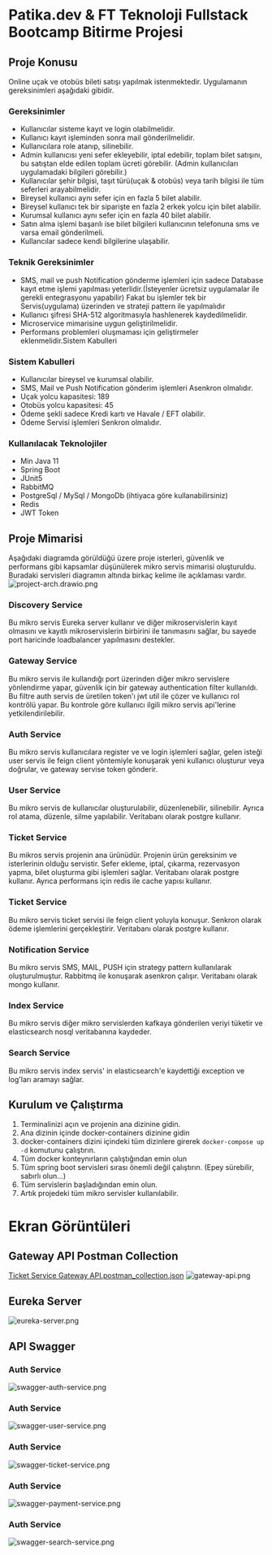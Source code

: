 # Patika.dev & FT Teknoloji Fullstack Bootcamp Bitirme Projesi

## Proje Konusu
Online uçak ve otobüs bileti satışı yapılmak istenmektedir. Uygulamanın gereksinimleri
aşağıdaki gibidir.

### Gereksinimler
- Kullanıcılar sisteme kayıt ve login olabilmelidir.
- Kullanıcı kayıt işleminden sonra mail gönderilmelidir.
- Kullanıcılara role atanıp, silinebilir.
- Admin kullanıcısı yeni sefer ekleyebilir, iptal edebilir, toplam bilet satışını, bu satıştan elde edilen toplam ücreti görebilir. (Admin kullanıcıları uygulamadaki bilgileri
görebilir.)
- Kullanıcılar şehir bilgisi, taşıt türü(uçak & otobüs) veya tarih bilgisi ile tüm seferleri
arayabilmelidir.
- Bireysel kullanıcı aynı sefer için en fazla 5 bilet alabilir.
- Bireysel kullanıcı tek bir siparişte en fazla 2 erkek yolcu için bilet alabilir.
- Kurumsal kullanıcı aynı sefer için en fazla 40 bilet alabilir.
- Satın alma işlemi başarılı ise bilet bilgileri kullanıcının telefonuna sms ve varsa
email gönderilmeli.
- Kullancılar sadece kendi bilgilerine ulaşabilir.

### Teknik Gereksinimler
- SMS, mail ve push Notification gönderme işlemleri için sadece Database kayıt
etme işlemi yapılması yeterlidir.(İsteyenler ücretsiz uygulamalar ile gerekli
entegrasyonu yapabilir) Fakat bu işlemler tek bir Servis(uygulama) üzerinden ve
strateji pattern ile yapılmalıdır
- Kullanıcı şifresi SHA-512 algoritmasıyla hashlenerek kaydedilmelidir.
- Microservice mimarisine uygun geliştirilmelidir.
- Performans problemleri oluşmaması için geliştirmeler eklenmelidir.Sistem Kabulleri

### Sistem Kabulleri
- Kullanıcılar bireysel ve kurumsal olabilir.
- SMS, Mail ve Push Notification gönderim işlemleri Asenkron olmalıdır.
- Uçak yolcu kapasitesi: 189
- Otobüs yolcu kapasitesi: 45
- Ödeme şekli sadece Kredi kartı ve Havale / EFT olabilir.
- Ödeme Servisi işlemleri Senkron olmalıdır.

### Kullanılacak Teknolojiler
- Min Java 11
- Spring Boot
- JUnit5
- RabbitMQ
- PostgreSql / MySql / MongoDb (ihtiyaca göre kullanabilirsiniz)
- Redis
- JWT Token

## Proje Mimarisi
Aşağıdaki diagramda görüldüğü üzere proje isterleri, güvenlik ve performans gibi kapsamlar düşünülerek mikro servis mimarisi oluşturuldu. 
Buradaki servisleri diagramın altında birkaç kelime ile açıklaması vardır. 
![project-arch.drawio.png](project-arch.drawio.png)

### Discovery Service
Bu mikro servis Eureka server kullanır ve diğer mikroservislerin kayıt olmasını ve 
kayıtlı mikroservislerin birbirini ile tanımasını sağlar, 
bu sayede port haricinde loadbalancer yapılmasını destekler. 

### Gateway Service
Bu mikro servis ile kullandığı port üzerinden diğer mikro servislere 
yönlendirme yapar, güvenlik için bir gateway authentication filter kullanıldı. 
Bu filtre auth servis de üretilen token'ı jwt util ile çözer ve kullanıcı rol kontrölü yapar. 
Bu kontrole göre kullanıcı ilgili mikro servis api'lerine yetkilendirilebilir. 

### Auth Service
Bu mikro servis kullanıcılara register ve ve login işlemleri sağlar, 
gelen isteği user servis ile feign client yöntemiyle konuşarak 
yeni kullanıcı oluşturur veya doğrular, ve gateway servise token gönderir. 

### User Service
Bu mikro servis de kullanıcılar oluşturulabilir, düzenlenebilir, silinebilir. 
Ayrıca rol atama, düzenle, silme yapılabilir. Veritabanı olarak postgre kullanır. 

### Ticket Service
Bu mikros servis projenin ana ürünüdür. Projenin ürün gereksinim ve isterlerinin 
olduğu servistir. Sefer ekleme, iptal, çıkarma, rezervasyon yapma, bilet oluşturma gibi
işlemleri sağlar. Veritabanı olarak postgre kullanır. 
Ayrıca performans için redis ile cache yapısı kullanır. 

### Ticket Service
Bu mikro servis ticket servisi ile feign client yoluyla konuşur. Senkron olarak ödeme
işlemlerini gerçekleştirir. Veritabanı olarak postgre kullanır. 

### Notification Service
Bu mikro servis SMS, MAIL, PUSH için strategy pattern kullanılarak oluşturulmuştur. 
Rabbitmq ile konuşarak asenkron çalışır. Veritabanı olarak mongo kullanır. 

### Index Service
Bu mikro servis diğer mikro servislerden kafkaya gönderilen veriyi tüketir ve 
elasticsearch nosql veritabanına kaydeder. 

### Search Service
Bu mikro servis index servis' in elasticsearch'e kaydettiği 
exception ve log'ları aramayı sağlar.

## Kurulum ve Çalıştırma
1. Terminalinizi açın ve projenin ana dizinine gidin.
2. Ana dizinin içinde docker-containers dizinine gidin
3. docker-containers dizini içindeki tüm dizinlere girerek `docker-compose up -d` komutunu çalıştırın.
4. Tüm docker konteynırların çalıştığından emin olun
3. Tüm spring boot servisleri sırası önemli değil çalıştırın. (Epey sürebilir, sabırlı olun...)
4. Tüm servislerin başladığından emin olun.
5. Artık projedeki tüm mikro servisler kullanılabilir. 

# Ekran Görüntüleri
## Gateway API Postman Collection
[Ticket Service Gateway API.postman_collection.json](Ticket%20Service%20Gateway%20API.postman_collection.json)
![gateway-api.png](gateway-api.png)

## Eureka Server
![eureka-server.png](eureka-server.png)

## API Swagger
### Auth Service
![swagger-auth-service.png](swagger-auth-service.png)
### Auth Service
![swagger-user-service.png](swagger-user-service.png)
### Auth Service
![swagger-ticket-service.png](swagger-ticket-service.png)
### Auth Service
![swagger-payment-service.png](swagger-payment-service.png)
### Auth Service
![swagger-search-service.png](swagger-search-service.png)

